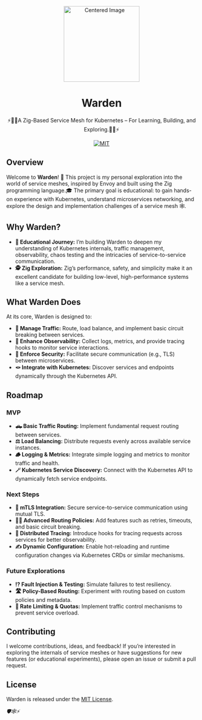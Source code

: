 <p align="center">
  
  <img  width="200" src="https://github.com/user-attachments/assets/7aaac5a9-aa22-4406-8524-0ba4816a2171" alt="Centered Image"/>
  <h1 align="center">Warden</h1>
</p>

<p align="center">
  ⚡👮‍♂️A Zig-Based Service Mesh for Kubernetes – For Learning, Building, and Exploring.👮‍♂️⚡
</p>

<p align="center">

  <!-- <img src="https://github.com/flynnfc/bagginsdb/actions/workflows/build.yml/badge.svg" alt="Build badge"> -->

  <a href="https://github.com/flynnfc/BagginsDB/blob/main/LICENSE.md">
    <img src="https://img.shields.io/badge/license-MIT-blue" alt="MIT" title="MIT License" />
  </a>

</p>

## Overview

Welcome to **Warden**! 🚨 This project is my personal exploration into the world of service meshes, inspired by Envoy and built using the Zig programming language.🎓 The primary goal is educational: to gain hands-on experience with Kubernetes, understand microservices networking, and explore the design and implementation challenges of a service mesh 🕸️.

## Why Warden?

- **📖 Educational Journey:** I’m building Warden to deepen my understanding of Kubernetes internals, traffic management, observability, chaos testing and the intricacies of service-to-service communication.
- **🕵️ Zig Exploration:** Zig’s performance, safety, and simplicity make it an excellent candidate for building low-level, high-performance systems like a service mesh.

## What Warden Does

At its core, Warden is designed to:

- **🚦 Manage Traffic:** Route, load balance, and implement basic circuit breaking between services.
- **👀 Enhance Observability:** Collect logs, metrics, and provide tracing hooks to monitor service interactions.
- **👮 Enforce Security:** Facilitate secure communication (e.g., TLS) between microservices.
- **🪢 Integrate with Kubernetes:** Discover services and endpoints dynamically through the Kubernetes API.

## Roadmap

### **MVP**

- **🛻 Basic Traffic Routing:** Implement fundamental request routing between services.
- **⚖️ Load Balancing:** Distribute requests evenly across available service instances.
- **🪵 Logging & Metrics:** Integrate simple logging and metrics to monitor traffic and health.
- **🪄 Kubernetes Service Discovery:** Connect with the Kubernetes API to dynamically fetch service endpoints.

### **Next Steps**

- **🦜 mTLS Integration:** Secure service-to-service communication using mutual TLS.
- **🧑‍⚖️ Advanced Routing Policies:** Add features such as retries, timeouts, and basic circuit breaking.
- **🧵 Distributed Tracing:** Introduce hooks for tracing requests across services for better observability.
- **✍️ Dynamic Configuration:** Enable hot-reloading and runtime configuration changes via Kubernetes CRDs or similar mechanisms.

### **Future Explorations**

- **⁉️ Fault Injection & Testing:** Simulate failures to test resiliency.
- **🛣️ Policy-Based Routing:** Experiment with routing based on custom policies and metadata.
- **🐢 Rate Limiting & Quotas:** Implement traffic control mechanisms to prevent service overload.

## Contributing

I welcome contributions, ideas, and feedback! If you’re interested in exploring the internals of service meshes or have suggestions for new features (or educational experiments), please open an issue or submit a pull request.


## License

Warden is released under the [MIT License](LICENSE).



_🛡️🕸️⚡_
